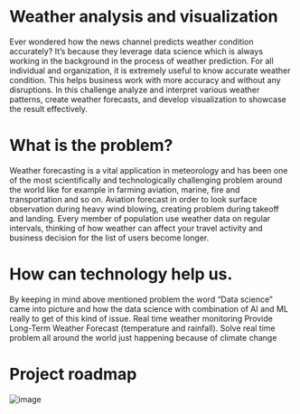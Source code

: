 # Weather analysis and visualization
Ever wondered how the news channel predicts weather condition accurately? It’s because they leverage data science which is always working in the background in the process of weather prediction. For all individual and organization, it is extremely useful to know accurate weather condition. This helps business work with more accuracy and without any disruptions. In this challenge analyze and interpret various weather patterns, create weather forecasts, and develop visualization to showcase the result effectively.
# What is the problem?
Weather forecasting is a vital application in meteorology and has been one of the most scientifically and technologically challenging problem around the world like for example in farming aviation, marine, fire and transportation and so on. Aviation forecast in order to look surface observation during heavy wind blowing, creating problem during takeoff and landing. Every member of population use weather data on regular intervals, thinking of how weather can affect your travel activity and business decision for the list of users become longer.
# How can technology help us.
By keeping in mind above mentioned problem the word “Data science” came into picture and how the data science with combination of AI and ML really to get of this kind of issue.
Real time weather monitoring 
Provide Long-Term Weather Forecast (temperature and rainfall).
Solve real time problem all around the world just happening because of climate change
# Project roadmap
![image](https://user-images.githubusercontent.com/115264011/195713846-8ac4f876-1944-4486-8a09-024323c17acb.png)
